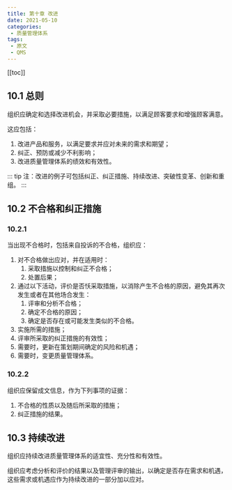 ```yaml
---
title: 第十章 改进
date: 2021-05-10
categories:
 - 质量管理体系
tags:
 - 原文
 - QMS
---
```

[[toc]]
## 10.1 总则

组织应确定和选择改进机会，并采取必要措施，以满足顾客要求和增强顾客满意。

这应包括：

1. 改进产品和服务，以满足要求并应对未来的需求和期望；
2. 纠正、预防或减少不利影响；
3. 改进质量管理体系的绩效和有效性。

::: tip
注：改进的例子可包括纠正、纠正措施、持续改进、突破性变革、创新和重组。
:::

## 10.2 不合格和纠正措施

### 10.2.1

当出现不合格时，包括来自投诉的不合格，组织应：

1. 对不合格做出应对，并在适用时：
   1. 采取措施以控制和纠正不合格；
   2. 处置后果；
2. 通过以下活动，评价是否㤇采取措施，以消除产生不合格的原因，避免其再次发生或者在其他场合发生：
   1. 评审和分析不合格；
   2. 确定不合格的原因；
   3. 确定是否存在或可能发生类似的不合格。
3. 实施所需的措施；
4. 评审所采取的纠正措施的有效性；
5. 需要时，更新在策划期间确定的风险和机遇；
6. 需要时，变更质量管理体系。

### 10.2.2

组织应保留成文信息，作为下列事项的证据：

1. 不合格的性质以及随后所采取的措施；
2. 纠正措施的结果。

## 10.3 持续改进

组织应持续改进质量管理体系的适宜性、充分性和有效性。

组织应考虑分析和评价的结果以及管理评审的输出，以确定是否存在需求和机遇，这些需求或机遇应作为持续改进的一部分加以应对。